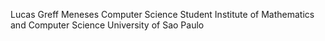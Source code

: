 Lucas Greff Meneses
Computer Science Student
Institute of Mathematics and Computer Science
University of Sao Paulo
